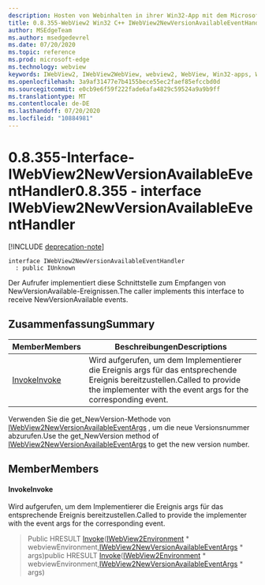```yaml
---
description: Hosten von Webinhalten in ihrer Win32-App mit dem Microsoft Edge WebView2-Steuerelement
title: 0.8.355-WebView2 Win32 C++ IWebView2NewVersionAvailableEventHandler
author: MSEdgeTeam
ms.author: msedgedevrel
ms.date: 07/20/2020
ms.topic: reference
ms.prod: microsoft-edge
ms.technology: webview
keywords: IWebView2, IWebView2WebView, webview2, WebView, Win32-apps, Win32, Edge
ms.openlocfilehash: 3a9af31477e7b4155bece55ec2faef85efccbd0d
ms.sourcegitcommit: e0cb9e6f59f222fade6afa4829c59524a9a9b9ff
ms.translationtype: MT
ms.contentlocale: de-DE
ms.lasthandoff: 07/20/2020
ms.locfileid: "10884981"
---
```

# <span data-ttu-id="87c35-104">0.8.355-Interface-IWebView2NewVersionAvailableEventHandler</span><span class="sxs-lookup"><span data-stu-id="87c35-104">0.8.355 - interface IWebView2NewVersionAvailableEventHandler</span></span> 

[!INCLUDE [deprecation-note](../../includes/deprecation-note.md)]

```
interface IWebView2NewVersionAvailableEventHandler
  : public IUnknown
```

<span data-ttu-id="87c35-105">Der Aufrufer implementiert diese Schnittstelle zum Empfangen von NewVersionAvailable-Ereignissen.</span><span class="sxs-lookup"><span data-stu-id="87c35-105">The caller implements this interface to receive NewVersionAvailable events.</span></span>

## <span data-ttu-id="87c35-106">Zusammenfassung</span><span class="sxs-lookup"><span data-stu-id="87c35-106">Summary</span></span>

 <span data-ttu-id="87c35-107">Member</span><span class="sxs-lookup"><span data-stu-id="87c35-107">Members</span></span>                        | <span data-ttu-id="87c35-108">Beschreibungen</span><span class="sxs-lookup"><span data-stu-id="87c35-108">Descriptions</span></span>
--------------------------------|---------------------------------------------
[<span data-ttu-id="87c35-109">Invoke</span><span class="sxs-lookup"><span data-stu-id="87c35-109">Invoke</span></span>](#invoke) | <span data-ttu-id="87c35-110">Wird aufgerufen, um dem Implementierer die Ereignis args für das entsprechende Ereignis bereitzustellen.</span><span class="sxs-lookup"><span data-stu-id="87c35-110">Called to provide the implementer with the event args for the corresponding event.</span></span>

<span data-ttu-id="87c35-111">Verwenden Sie die get_NewVersion-Methode von [IWebView2NewVersionAvailableEventArgs](IWebView2NewVersionAvailableEventArgs.md) , um die neue Versionsnummer abzurufen.</span><span class="sxs-lookup"><span data-stu-id="87c35-111">Use the get_NewVersion method of [IWebView2NewVersionAvailableEventArgs](IWebView2NewVersionAvailableEventArgs.md) to get the new version number.</span></span>

## <span data-ttu-id="87c35-112">Member</span><span class="sxs-lookup"><span data-stu-id="87c35-112">Members</span></span>

#### <span data-ttu-id="87c35-113">Invoke</span><span class="sxs-lookup"><span data-stu-id="87c35-113">Invoke</span></span> 

<span data-ttu-id="87c35-114">Wird aufgerufen, um dem Implementierer die Ereignis args für das entsprechende Ereignis bereitzustellen.</span><span class="sxs-lookup"><span data-stu-id="87c35-114">Called to provide the implementer with the event args for the corresponding event.</span></span>

> <span data-ttu-id="87c35-115">Public HRESULT [Invoke](#invoke)([IWebView2Environment](IWebView2Environment.md) \* webviewEnvironment,[IWebView2NewVersionAvailableEventArgs](IWebView2NewVersionAvailableEventArgs.md) \* args)</span><span class="sxs-lookup"><span data-stu-id="87c35-115">public HRESULT [Invoke](#invoke)([IWebView2Environment](IWebView2Environment.md) \* webviewEnvironment,[IWebView2NewVersionAvailableEventArgs](IWebView2NewVersionAvailableEventArgs.md) \* args)</span></span>

